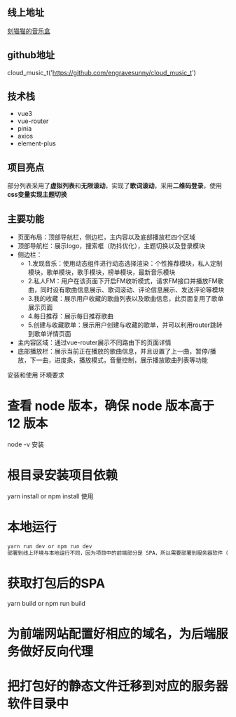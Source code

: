 ## 线上地址

[刻猫猫的音乐盒]('http://kecat.top:3000')  

## github地址

cloud_music_t('<https://github.com/engravesunny/cloud_music_t>')

## 技术栈

- vue3
- vue-router
- pinia
- axios
- element-plus

## 项目亮点

部分列表采用了**虚拟列表**和**无限滚动**，实现了**歌词滚动**，采用**二维码登录**，使用**css变量实现主题切换**

## 主要功能

- 页面布局：顶部导航栏，侧边栏，主内容以及底部播放栏四个区域
- 顶部导航栏：展示logo，搜索框（防抖优化），主题切换以及登录模块
- 侧边栏：
  - 1.发现音乐：使用动态组件进行动态选择渲染：个性推荐模块，私人定制模块，歌单模块，歌手模块，榜单模块，最新音乐模块
  - 2.私人FM：用户在该页面下开启FM收听模式，请求FM接口并播放FM歌曲，同时设有歌曲信息展示、歌词滚动、评论信息展示、发送评论等模块
  - 3.我的收藏：展示用户收藏的歌曲列表以及歌曲信息，此页面复用了歌单展示页面
  - 4.每日推荐：展示每日推荐歌曲
  - 5.创建与收藏歌单：展示用户创建与收藏的歌单，并可以利用router跳转到歌单详情页面
- 主内容区域：通过vue-router展示不同路由下的页面详情
- 底部播放栏：展示当前正在播放的歌曲信息，并且设置了上一曲，暂停/播放，下一曲，进度条，播放模式，音量控制，展示播放歌曲列表等功能

安装和使用
环境要求
# 查看 node 版本，确保 node 版本高于 12 版本
node -v
安装
# 根目录安装项目依赖
yarn install or npm install
使用
# 本地运行
```bash
yarn run dev or npm run dev
部署到线上环境与本地运行不同，因为项目中的前端部分是 SPA，所以需要部署到服务器软件（nginx 等）的静态目录下，所以前端需要单独打包，而后端本身就是一个 node 服务，只需要启动即可运行。但是，后端服务需要服务器转发才可以生效。
```

# 获取打包后的SPA
yarn build or npm run build

# 为前端网站配置好相应的域名，为后端服务做好反向代理
# 把打包好的静态文件迁移到对应的服务器软件目录中
